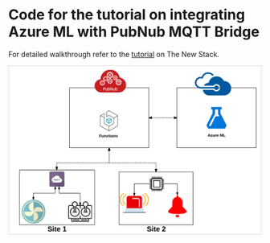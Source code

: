 # Code for the tutorial on integrating Azure ML with PubNub MQTT Bridge 

For detailed walkthrough refer to the [tutorial](https://thenewstack.io/tutorial-implementing-predictive-maintenance-connected-devices-pubnub-azure-ml-part-1/) on The New Stack.

![Architecture](https://github.com/janakiramm/pubnub-mqtt-azure/blob/master/pubnub-mqtt-azure.jpg?raw=true)
